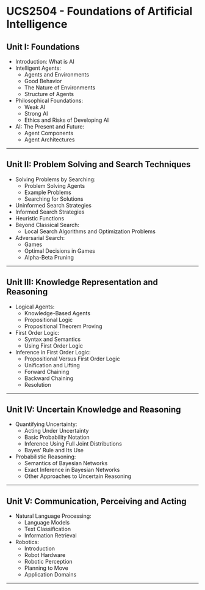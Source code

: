 # UCS2504 - Foundations of Artificial Intelligence

## Unit I: Foundations
- Introduction: What is AI
- Intelligent Agents:  
  - Agents and Environments  
  - Good Behavior  
  - The Nature of Environments  
  - Structure of Agents
- Philosophical Foundations:  
  - Weak AI  
  - Strong AI  
  - Ethics and Risks of Developing AI
- AI: The Present and Future:  
  - Agent Components  
  - Agent Architectures

---

## Unit II: Problem Solving and Search Techniques
- Solving Problems by Searching:  
  - Problem Solving Agents  
  - Example Problems  
  - Searching for Solutions
- Uninformed Search Strategies
- Informed Search Strategies
- Heuristic Functions
- Beyond Classical Search:  
  - Local Search Algorithms and Optimization Problems
- Adversarial Search:  
  - Games  
  - Optimal Decisions in Games  
  - Alpha-Beta Pruning

---

## Unit III: Knowledge Representation and Reasoning
- Logical Agents:  
  - Knowledge-Based Agents  
  - Propositional Logic  
  - Propositional Theorem Proving
- First Order Logic:  
  - Syntax and Semantics  
  - Using First Order Logic
- Inference in First Order Logic:  
  - Propositional Versus First Order Logic  
  - Unification and Lifting  
  - Forward Chaining  
  - Backward Chaining  
  - Resolution

---

## Unit IV: Uncertain Knowledge and Reasoning
- Quantifying Uncertainty:  
  - Acting Under Uncertainty  
  - Basic Probability Notation  
  - Inference Using Full Joint Distributions  
  - Bayes’ Rule and Its Use
- Probabilistic Reasoning:  
  - Semantics of Bayesian Networks  
  - Exact Inference in Bayesian Networks  
  - Other Approaches to Uncertain Reasoning

---

## Unit V: Communication, Perceiving and Acting
- Natural Language Processing:  
  - Language Models  
  - Text Classification  
  - Information Retrieval
- Robotics:  
  - Introduction  
  - Robot Hardware  
  - Robotic Perception  
  - Planning to Move  
  - Application Domains

---

